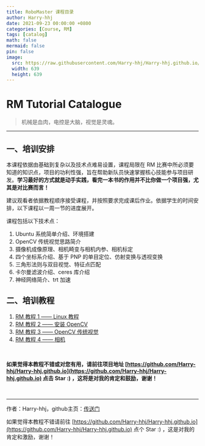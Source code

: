 ```yaml
---
title: RoboMaster 课程目录
author: Harry-hhj
date: 2021-09-23 00:00:00 +0800
categories: [Course, RM]
tags: [catalog]
math: false
mermaid: false
pin: false
image:
  src: https://raw.githubusercontent.com/Harry-hhj/Harry-hhj.github.io/master/_posts/2021-09-23-RM-Tutorial-Catalogue.assets/IMG_4633.JPG
  width: 639
  height: 639
---
```




# RM Tutorial Catalogue

> 机械是血肉，电控是大脑，视觉是灵魂。

---



## 一、培训安排

本课程依据由基础到复杂以及技术点难易设置，课程局限在 RM 比赛中所必须要知道的知识点，项目的功利性强，旨在帮助新队员快速掌握核心技能参与项目研发。**学习最好的方式就是动手实践，看完一本书的作用并不比你做一个项目强，尤其是对比赛而言！**

建议观看者依据教程顺序接受课程，并按照要求完成课后作业。依据学生的时间安排，以下课程以一周一节的进度展开。

课程包括以下技术点：

1.   Ubuntu 系统简单介绍、环境搭建
2.   OpenCV 传统视觉思路简介
3.   摄像机成像原理、相机畸变与相机内参、相机标定
4.   四个坐标系介绍、基于 PNP 的单目定位、仿射变换与透视变换
5.   三角形法则与双目视觉、特征点匹配
6.   卡尔曼滤波介绍、ceres 库介绍
7.   神经网络简介、trt 加速





## 二、培训教程

1.   [RM 教程 1 —— Linux 教程](https://harry-hhj.github.io/posts/RM-Tutorial-1-Linux-Introduction/)
2.   [RM 教程 2 —— 安装 OpenCV](https://harry-hhj.github.io/posts/RM-Tutorial-2-Install-OpenCV/)
3.   [RM 教程 3 —— OpenCV 传统视觉](https://harry-hhj.github.io/posts/RM-Tutorial-3-Getting-Started-with-OpenCV/)
4.   [RM 教程 4 —— 相机](https://harry-hhj.github.io/posts/RM-Tutorial-4-Camera/)





<br/>

**如果觉得本教程不错或对您有用，请前往项目地址 [https://github.com/Harry-hhj/Harry-hhj.github.io](https://github.com/Harry-hhj/Harry-hhj.github.io) 点击 Star :) ，这将是对我的肯定和鼓励，谢谢！**

<br/>



---

作者：Harry-hhj，github主页：[传送门](https://github.com/Harry-hhj)

如果觉得本教程不错请前往 [https://github.com/Harry-hhj/Harry-hhj.github.io](https://github.com/Harry-hhj/Harry-hhj.github.io) 点个 Star :) ，这是对我的肯定和激励，谢谢！

